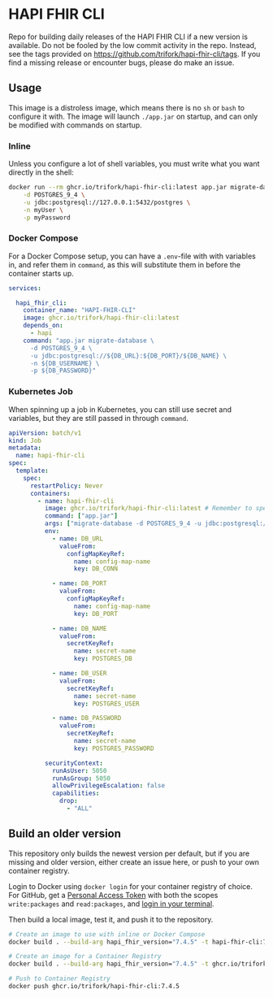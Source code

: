 # HAPI FHIR CLI

Repo for building daily releases of the HAPI FHIR CLI if a new version is available. Do not be fooled by the low commit activity in the repo. Instead, see the tags provided on https://github.com/trifork/hapi-fhir-cli/tags. If you find a missing release or encounter bugs, please do make an issue.

## Usage

This image is a distroless image, which means there is no `sh` or `bash` to configure it with.
The image will launch `./app.jar` on startup, and can only be modified with commands on startup.

### Inline

Unless you configure a lot of shell variables, you must write what you want directly in the shell:

```bash
docker run --rm ghcr.io/trifork/hapi-fhir-cli:latest app.jar migrate-database \
    -d POSTGRES_9_4 \
    -u jdbc:postgresql://127.0.0.1:5432/postgres \
    -n myUser \
    -p myPassword
```

### Docker Compose

For a Docker Compose setup, you can have a `.env`-file with with variables in, and refer them in `command`, as this will substitute them in before the container starts up.

```yaml
services:

  hapi_fhir_cli:
    container_name: "HAPI-FHIR-CLI"
    image: ghcr.io/trifork/hapi-fhir-cli:latest
    depends_on:
      - hapi
    command: "app.jar migrate-database \
      -d POSTGRES_9_4 \
      -u jdbc:postgresql://${DB_URL}:${DB_PORT}/${DB_NAME} \
      -n ${DB_USERNAME} \
      -p ${DB_PASSWORD}"
```

### Kubernetes Job

When spinning up a job in Kubernetes, you can still use secret and variables, but they are still passed in through `command`.

```yaml
apiVersion: batch/v1
kind: Job
metadata:
  name: hapi-fhir-cli
spec:
  template:
    spec:
      restartPolicy: Never
      containers:
        - name: hapi-fhir-cli
          image: ghcr.io/trifork/hapi-fhir-cli:latest # Remember to specify version
          command: ["app.jar"]
          args: ["migrate-database -d POSTGRES_9_4 -u jdbc:postgresql://${DB_URL}:${DB_PORT}/${DB_NAME} -n ${DB_USERNAME} -p ${DB_PASSWORD}"]
          env:
            - name: DB_URL
              valueFrom:
                configMapKeyRef:
                  name: config-map-name
                  key: DB_CONN

            - name: DB_PORT
              valueFrom:
                configMapKeyRef:
                  name: config-map-name
                  key: DB_PORT

            - name: DB_NAME
              valueFrom:
                secretKeyRef:
                  name: secret-name
                  key: POSTGRES_DB

            - name: DB_USER
              valueFrom:
                secretKeyRef:
                  name: secret-name
                  key: POSTGRES_USER

            - name: DB_PASSWORD
              valueFrom:
                secretKeyRef:
                  name: secret-name
                  key: POSTGRES_PASSWORD

          securityContext:
            runAsUser: 5050
            runAsGroup: 5050
            allowPrivilegeEscalation: false
            capabilities:
              drop:
                - "ALL"
```

## Build an older version

This repository only builds the newest version per default, but if you are missing and older version, either create an issue here, or push to your own container registry.

Login to Docker using `docker login` for your container registry of choice.
For GitHub, get a [Personal Access Token](https://github.com/settings/tokens) with both the scopes `write:packages` and `read:packages`, and [login in your terminal](https://docs.github.com/en/packages/working-with-a-github-packages-registry/working-with-the-container-registry).

Then build a local image, test it, and push it to the repository.

```bash
# Create an image to use with inline or Docker Compose
docker build . --build-arg hapi_fhir_version="7.4.5" -t hapi-fhir-cli:7.4.5

# Create an image for a Container Registry
docker build . --build-arg hapi_fhir_version="7.4.5" -t ghcr.io/trifork/hapi-fhir-cli:7.4.5

# Push to Container Registry
docker push ghcr.io/trifork/hapi-fhir-cli:7.4.5
```
